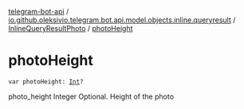 [telegram-bot-api](../../index.md) / [io.github.oleksivio.telegram.bot.api.model.objects.inline.queryresult](../index.md) / [InlineQueryResultPhoto](index.md) / [photoHeight](./photo-height.md)

# photoHeight

`var photoHeight: `[`Int`](https://kotlinlang.org/api/latest/jvm/stdlib/kotlin/-int/index.html)`?`

photo_height Integer Optional. Height of the photo

